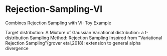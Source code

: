 # Rejection-Sampling-VI
Combines Rejection Sampling with VI: Toy Example

Target distribution: A Mixture of Gaussian
Variational distribution: a t-distribution
Sampling Method: Rejection Sampling
Inspired from "Variational Rejection Sampling"(grover etal,2018): extension to general alpha divergence

